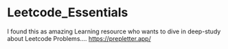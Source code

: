 # Leetcode_Essentials

I found this as amazing Learning resource who wants to dive in deep-study about Leetcode Problems.... 
https://prepletter.app/
